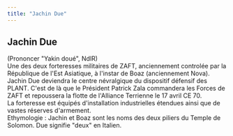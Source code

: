 ```yaml
---
title: "Jachin Due"
---
```


Jachin Due
----------

(Prononcer "Yakin doué", NdlR)  
Une des deux forteresses militaires de ZAFT, anciennement controlée par la République de l'Est Asiatique, à l'instar de Boaz (anciennement Nova).   
Jachin Due deviendra le centre névralgique du dispositif défensif des PLANT. C'est de là que le Président Patrick Zala commandera les Forces de ZAFT et repoussera la flotte de l'Alliance Terrienne le 17 avril CE 70.  
La forteresse est équipés d'installation industrielles étendues ainsi que de vastes réserves d'armement.   
Ethymologie : Jachin et Boaz sont les noms des deux piliers du Temple de Solomon. Due signifie "deux" en Italien.

